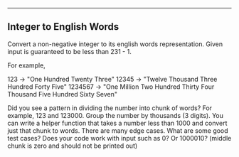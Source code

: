

---

Integer to English Words 
---


Convert a non-negative integer to its english words representation. Given input is guaranteed to be less than 231 - 1.


For example,

123 -> "One Hundred Twenty Three"
12345 -> "Twelve Thousand Three Hundred Forty Five"
1234567 -> "One Million Two Hundred Thirty Four Thousand Five Hundred Sixty Seven"


  Did you see a pattern in dividing the number into chunk of words? For example, 123 and 123000.
  Group the number by thousands (3 digits). You can write a helper function that takes a number less than 1000 and convert just that chunk to words.
  There are many edge cases. What are some good test cases? Does your code work with input such as 0? Or 1000010? (middle chunk is zero and should not be printed out)


